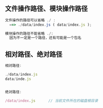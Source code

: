 ## 文件操作路径、模块操作路径

```javascript
文件操作的路径可以省略 ./ :  
  ==> ./data/index.js ( data/index.js );

模块操作的路径不能省略 ./: 
  因为不一定是一个路径，还有可能是一个包名
```





## 相对路径、绝对路径

```javascript
相对路径:

./data/index.js
data/inde.js


绝对路径:

/data/index.js		// 当前文件所在的磁盘根目录
```

